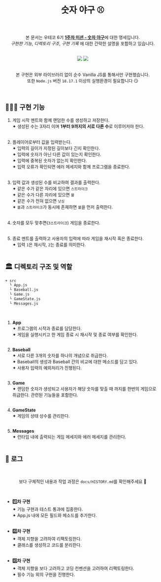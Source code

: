 <div align="center">
  
# 숫자 야구 ⚾️
<br>

본 문서는 우테코 6기 [**1주차 미션 - 숫자 야구**](https://github.com/woowacourse-precourse/javascript-baseball-6)에 대한 명세입니다.<br>
_구현한 기능_, _디렉토리 구조_, _구현 기록_ 에 대한 간략한 설명을 포함하고 있습니다.

<br>

<div>
<img src="https://img.shields.io/badge/javascript-F7DF1E?style=for-the-badge&logo=javascript&logoColor=white"/>
<img src="https://img.shields.io/badge/node.js-339933?style=for-the-badge&logo=node.js&logoColor=white"/>
</div>

<br>

본 구현은 외부 라이브러리 없이 순수 Vanilla JS를 통해서만 구현했습니다.<br>
또한 `Node.js` 버전 `18.17.1` 이상의 실행환경이 필요합니다 😏

</div>

<br>

## 👩🏻‍💻 구현 기능

1. 게임 시작 멘트와 함께 랜덤한 수를 생성하고 저장한다.<br>
   ✦ 생성된 수는 3자리 이며 **1부터 9까지의 서로 다른 수**로 이루어저야 한다.<br><br>

2. 플레이어로부터 값을 입력받는다.<br>
   ✦ 입력의 길이가 지정된 길이보다 긴지 확인한다.<br>
   ✦ 입력에 숫자가 아닌 다른 값이 있는지 확인한다.<br>
   ✦ 입력에 중복된 숫자가 없는지 확인한다.<br>
   ✦ 입력 오류가 확인되면 에러 메세지와 함께 프로그램을 종료한다.<br><br>

3. 입력 값과 생성된 수를 비교하여 결과를 출력한다.<br>
   ✦ 같은 수가 같은 자리에 있으면 `스트라이크`<br>
   ✦ 같은 수가 다른 자리에 있으면 `볼`<br>
   ✦ 같은 수가 전혀 없으면 `낫싱`<br>
   ✦ `볼`과 `스트라이크`가 동시에 존재하면 `볼`을 먼저 출력한다.<br><br>

4. 숫자를 모두 맞추면(`3스트라이크`) 게임을 종료한다.<br><br>

5. 종료 멘트를 출력하고 사용자의 입력에 따라 게임을 재시작 혹은 종료한다.<br>
   ✦ 입력 `1`은 재시작, `2`는 종료를 의미한다.<br><br>

## 🏛️ 디렉토리 구조 및 역할

```bash
+ src
  └ App.js
  └ Baseball.js
  └ Game.js
  └ GameState.js
  └ Messages.js
```

<br>

1. <b>App</b><br>
   ✦ 프로그램의 시작과 종료를 담당한다.<br>
   ✦ 게임을 실행시키고 한 게임 종료 시 재시작 및 종료 여부를 확인한다.<br><br>

2. <b>Baseball</b><br>
   ✦ 서로 다른 3개의 숫자를 하나의 개념으로 취급한다.<br>
   ✦ Baseball의 생성과 Baseball 간의 비교에 대한 메소드를 담고 있다.<br>
   ✦ 사용자 입력의 예외처리가 진행된다.<br><br>

3. <b>Game</b><br>
   ✦ 랜덤한 숫자가 생성되고 사용자가 해당 숫자를 맞출 때 까지를 한번의 게임으로 취급한다. 관련된 기능들을 포함한다.<br><br>

4. <b>GameState</b><br>
   ✦ 게임의 상태 상수를 관리한다.<br><br>

5. <b>Messages</b><br>
   ✦ 런타임 내에 출력되는 게임 메세지와 에러 메세지를 관리한다.<br><br>

## 📑 로그

<br>
<div align="center">

보다 구체적인 내용과 작업 과정은 `docs/HISTORY.md`를 확인해주세요 👀

</div>
<br>

- **:one:차 구현**<br>
  ✦ 기능 구현과 테스트 통과에 집중한다.<br>
  ✦ App.js 내에 모든 필드와 메소드를 추가한다.<br><br>

- **:two:차 구현**<br>
  ✦ 객체 지향을 고려하여 리팩토링한다.<br>
  ✦ 클래스를 생성하고 코드를 분리한다. <br><br>

- **:three:차 구현**<br>
  ✦ 객체 지향을 보다 고려하고 코딩 컨벤션을 고려하여 리팩토링한다.<br>
  ✦ 필수 기능 외의 구현을 진행한다.<br>
